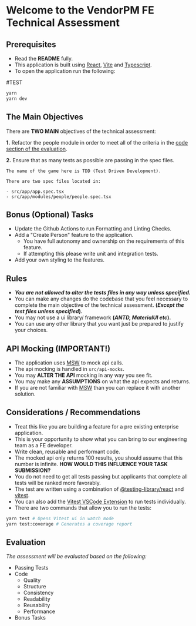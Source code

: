 # Welcome to the VendorPM FE Technical Assessment

## Prerequisites

- Read the **README** fully.
- This application is built using [React](https://reactjs.org/), [Vite](https://vitejs.dev/) and [Typescript](https://www.typescriptlang.org/).
- To open the application run the following:

#TEST

```bash
yarn
yarn dev
```

## The Main Objectives

There are **TWO MAIN** objectives of the technical assessment:

**1.** Refactor the people module in order to meet all of the criteria in the [code section of the evaluation](#evaluation).

**2.** Ensure that as many tests as possible are passing in the spec files.

```
The name of the game here is TDD (Test Driven Development).

There are two spec files located in:

- src/app/app.spec.tsx
- src/app/modules/people/people.spec.tsx
```

## Bonus (Optional) Tasks

- Update the Github Actions to run Formatting and Linting Checks.
- Add a "Create Person" feature to the application.
  - You have full autonomy and ownership on the requirements of this feature.
  - If attempting this please write unit and integration tests.
- Add your own styling to the features.

## Rules

- **_You are not allowed to alter the tests files in any way unless specified._**
- You can make any changes do the codebase that you feel necessary to complete the main objective of the technical assessment. **(_Except the test files unless specified_).**
- You may not use a ui library/ framework **(_ANTD, MaterialUI etc_).**
- You can use any other library that you want just be prepared to justify your choices.

## API Mocking (IMPORTANT!)

- The application uses [MSW](https://mswjs.io/) to mock api calls.
- The api mocking is handled in `src/api-mocks`.
- You may **ALTER THE API** mocking in any way you see fit.
- You may make any **ASSUMPTIONS** on what the api expects and returns.
- If you are not familiar with [MSW](https://mswjs.io/) than you can replace it with another solution.

## Considerations / Recommendations

- Treat this like you are building a feature for a pre existing enterprise application.
- This is your opportunity to show what you can bring to our engineering team as a FE developer.
- Write clean, reusable and performant code.
- The mocked api only returns 100 results, you should assume that this number is infinite. **HOW WOULD THIS INFLUENCE YOUR TASK SUBMISSION?**
- You do not need to get all tests passing but applicants that complete all tests will be ranked more favorably.
- The test are written using a combination of [@testing-library/react](https://testing-library.com/docs/react-testing-library/intro/) and [vitest](https://vitest.dev/).
- You can also add the [Vitest VSCode Extension](https://marketplace.visualstudio.com/items?itemName=ZixuanChen.vitest-explorer) to run tests individually.
- There are two commands that allow you to run the tests:

```bash
yarn test # Opens Vitest ui in watch mode
yarn test:coverage # Generates a coverage report
```

## Evaluation

_The assessment will be evaluated based on the following:_

- Passing Tests
- Code
  - Quality
  - Structure
  - Consistency
  - Readability
  - Reusability
  - Performance
- Bonus Tasks
